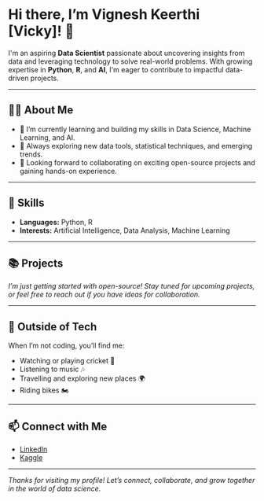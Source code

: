 # Hi there, I’m Vignesh Keerthi [Vicky]! 👋

I'm an aspiring **Data Scientist** passionate about uncovering insights from data and leveraging technology to solve real-world problems. With growing expertise in **Python**, **R**, and **AI**, I'm eager to contribute to impactful data-driven projects.

---

## 🧑‍💻 About Me

- 🔭 I’m currently learning and building my skills in Data Science, Machine Learning, and AI.
- 🌱 Always exploring new data tools, statistical techniques, and emerging trends.
- 🎯 Looking forward to collaborating on exciting open-source projects and gaining hands-on experience.

---

## 🚀 Skills

- **Languages:** Python, R
- **Interests:** Artificial Intelligence, Data Analysis, Machine Learning

---

## 📚 Projects

*I’m just getting started with open-source! Stay tuned for upcoming projects, or feel free to reach out if you have ideas for collaboration.*

---

## 🎵 Outside of Tech

When I’m not coding, you’ll find me:
- Watching or playing cricket 🏏
- Listening to music 🎶
- Travelling and exploring new places 🌍
- Riding bikes 🏍️

---

## 📫 Connect with Me

- [LinkedIn](https://www.linkedin.com/in/vignesh-keerthi-6322702a6)
- [Kaggle](https://www.kaggle.com/vignesh041)
---

_Thanks for visiting my profile! Let’s connect, collaborate, and grow together in the world of data science._

